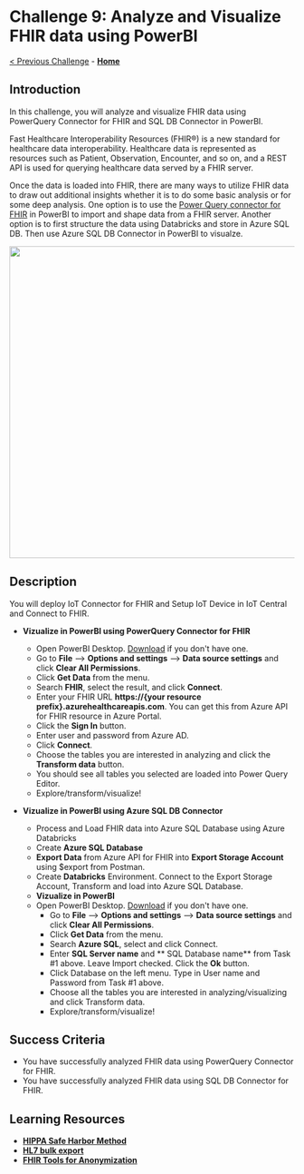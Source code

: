# Challenge 9: Analyze and Visualize FHIR data using PowerBI

[< Previous Challenge](./Challenge08.md) - **[Home](../readme.md)**

## Introduction

In this challenge, you will analyze and visualize FHIR data using PowerQuery Connector for FHIR and SQL DB Connector in PowerBI. 

Fast Healthcare Interoperability Resources (FHIR®) is a new standard for healthcare data interoperability. Healthcare data is represented as resources such as Patient, Observation, Encounter, and so on, and a REST API is used for querying healthcare data served by a FHIR server. 

Once the data is loaded into FHIR, there are many ways to utilize FHIR data to draw out additional insights whether it is to do some basic analysis or for some deep analysis.
One option is to use the [Power Query connector for FHIR](https://docs.microsoft.com/en-us/power-query/connectors/fhir/fhir) in PowerBI to import and shape data from a FHIR server.
Another option is to first structure the data using Databricks and store in Azure SQL DB. Then use Azure SQL DB Connector in PowerBI to visualze. 

<center><img src="../images/challenge09-architecture.png" width="550"></center>

## Description

You will deploy IoT Connector for FHIR and Setup IoT Device in IoT Central and Connect to FHIR.

- **Vizualize in PowerBI using PowerQuery Connector for FHIR**
    - Open PowerBI Desktop. [Download](https://powerbi.microsoft.com/en-us/downloads/) if you don't have one.
    - Go to **File** --> **Options and settings** --> **Data source settings** and click **Clear All Permissions**.
    - Click **Get Data** from the menu.
    - Search **FHIR**, select the result, and click **Connect**.
    - Enter your FHIR URL **https://{your resource prefix}.azurehealthcareapis.com**. You can get this from Azure API for FHIR resource in Azure Portal.
    - Click the **Sign In** button.
    - Enter user and password from Azure AD.
    - Click **Connect**.
    - Choose the tables you are interested in analyzing and click the **Transform data** button.
    - You should see all tables you selected are loaded into Power Query Editor.
    - Explore/transform/visualize!

- **Vizualize in PowerBI using Azure SQL DB Connector**
    - Process and Load FHIR data into Azure SQL Database using Azure Databricks
	- Create **Azure SQL Database**
	- **Export Data** from Azure API for FHIR into **Export Storage Account** using $export from Postman.
	- Create **Databricks** Environment. Connect to the Export Storage Account, Transform and load into Azure SQL Database.
    - **Vizualize in PowerBI**
	- Open PowerBI Desktop. [Download](https://powerbi.microsoft.com/en-us/downloads/) if you don't have one.
        - Go to **File** --> **Options and settings** --> **Data source settings** and click **Clear All Permissions**.
        - Click **Get Data** from the menu.
        - Search **Azure SQL**, select and click Connect.
        - Enter **SQL Server name** and ** SQL Database name** from Task #1 above. Leave Import checked. Click the **Ok** button.
        - Click Database on the left menu. Type in User name and Password from Task #1 above.
        - Choose all the tables you are interested in analyzing/visualizing and click Transform data.
        - Explore/transform/visualize!

## Success Criteria
- You have successfully analyzed FHIR data using PowerQuery Connector for FHIR.
- You have successfully analyzed FHIR data using SQL DB Connector for FHIR.

## Learning Resources

- **[HIPPA Safe Harbor Method](https://www.hhs.gov/hipaa/for-professionals/privacy/special-topics/de-identification/index.html)**
- **[HL7 bulk export](https://hl7.org/Fhir/uv/bulkdata/export/index.html)**
- **[FHIR Tools for Anonymization](https://github.com/microsoft/FHIR-Tools-for-Anonymization)**
